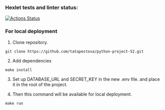 ### Hexlet tests and linter status:
[![Actions Status](https://github.com/tatapestova/python-project-52/workflows/hexlet-check/badge.svg)](https://github.com/tatapestova/python-project-52/actions)

### For local deployment
1. Clone repository.
```
git clone https://github.com/tatapestova/python-project-52.git
```
2. Add dependencies
```
make install
```
3. Set up DATABASE_URL and SECRET_KEY in the new .env file. and place it in the root of the project. 

4. Then this command will be available for local deployment.
```
make run
```